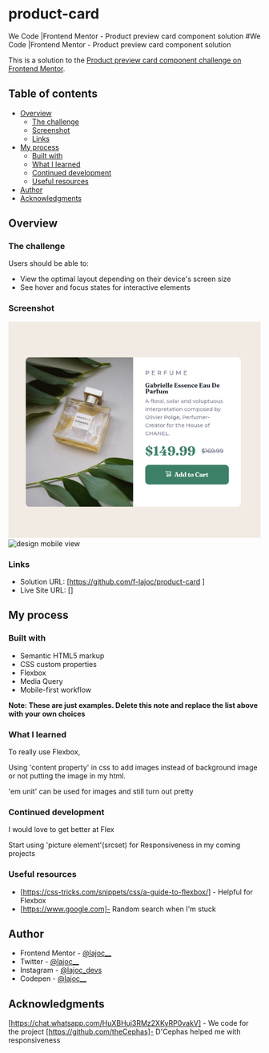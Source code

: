 # product-card
We Code |Frontend Mentor - Product preview card component solution
#We Code |Frontend Mentor - Product preview card component solution

This is a solution to the [Product preview card component challenge on Frontend Mentor](https://www.frontendmentor.io/challenges/product-preview-card-component-GO7UmttRfa).

## Table of contents

- [Overview](#overview)
  - [The challenge](#the-challenge)
  - [Screenshot](#screenshot)
  - [Links](#links)
- [My process](#my-process)
  - [Built with](#built-with)
  - [What I learned](#what-i-learned)
  - [Continued development](#continued-development)
  - [Useful resources](#useful-resources)
- [Author](#author)
- [Acknowledgments](#acknowledgments)

## Overview

### The challenge

Users should be able to:

- View the optimal layout depending on their device's screen size
- See hover and focus states for interactive elements

### Screenshot

![design desktop view](screenshot/screenshot_desktop.png)
![design mobile view](screenshot/mobile.png)

### Links

- Solution URL: [https://github.com/f-lajoc/product-card ] 
- Live Site URL: []

## My process

### Built with

- Semantic HTML5 markup
- CSS custom properties
- Flexbox
- Media Query
- Mobile-first workflow


**Note: These are just examples. Delete this note and replace the list above with your own choices**

### What I learned

To really use Flexbox,

Using 'content property' in css to add images instead of background image or not putting the image in my html.

'em unit' can be used for images and still turn out pretty

### Continued development

I would love to get better at Flex

Start using 'picture element'(srcset) for Responsiveness in my coming projects

### Useful resources

- [https://css-tricks.com/snippets/css/a-guide-to-flexbox/] - Helpful for Flexbox
- [https://www.google.com]- Random search when I'm stuck

## Author


- Frontend Mentor - [@lajoc__](https://www.frontendmentor.io/profile/lajoc__)
- Twitter - [@lajoc__](https://www.twitter.com/lajoc__)
- Instagram - [@lajoc_devs](https://www.instagram.com/lajoc_devs)
- Codepen - [@lajoc__](https://codepen.io/lajoc__/pen/bGvYWjR)

## Acknowledgments

[https://chat.whatsapp.com/HuXBHuj3RMz2XKyRP0vakV] - We code for the project
[https://github.com/theCephas]- D'Cephas helped me with responsiveness
